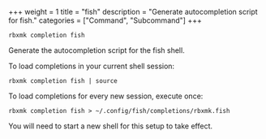 +++
weight = 1
title = "fish"
description = "Generate autocompletion script for fish."
categories = ["Command", "Subcommand"]
+++

`rbxmk completion fish`

Generate the autocompletion script for the fish shell.

To load completions in your current shell session:

```fish
rbxmk completion fish | source
```

To load completions for every new session, execute once:

```fish
rbxmk completion fish > ~/.config/fish/completions/rbxmk.fish
```

You will need to start a new shell for this setup to take effect.